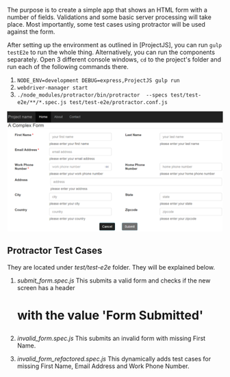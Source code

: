The purpose is to create a simple app that shows an HTML form with a number of fields. Validations and some basic server processing will take place. Most importantly, some test cases using protractor will be used against the form.

After setting up the environment as outlined in [ProjectJS], you can run `gulp testE2e` to run the whole thing. Alternatively, you can run the components separately. Open 3 different console windows, `cd` to the project's folder and run each of the following commands there.

1. `NODE_ENV=development DEBUG=express,ProjectJS gulp run`
2. `webdriver-manager start`
3. `./node_modules/protractor/bin/protractor  --specs test/test-e2e/**/*.spec.js test/test-e2e/protractor.conf.js`

![Alt screenshot](docs/screenshot.PNG?raw=true)

## Protractor Test Cases
They are located under _test/test-e2e_ folder. They will be explained below.

1. _submit_form.spec.js_
This submits a valid form and checks if the new screen has a header <h1> with the value 'Form Submitted'

2. _invalid_form.spec.js_
This submits an invalid form with missing First Name.

3. _invalid_form_refactored.spec.js_
This dynamically adds test cases for missing First Name, Email Address and Work Phone Number.
